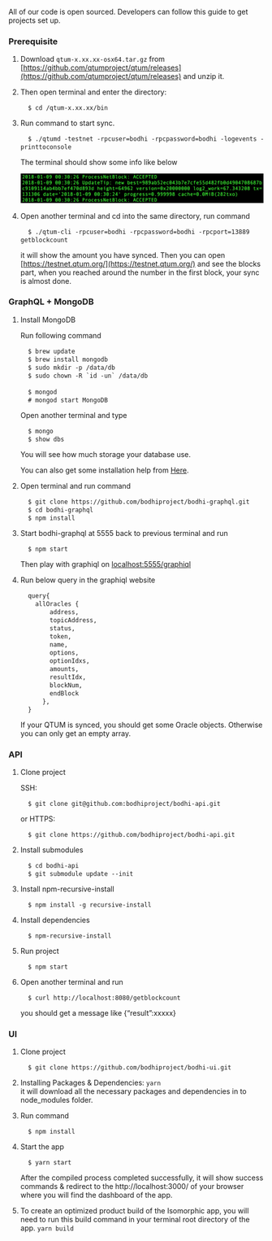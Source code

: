 
All of our code is open sourced. Developers can follow this guide to get projects set up.

### Prerequisite

1. Download `qtum-x.xx.xx-osx64.tar.gz`  from [https://github.com/qtumproject/qtum/releases](https://github.com/qtumproject/qtum/releases) and unzip it.

2. Then open terminal and enter the directory:
      
         $ cd /qtum-x.xx.xx/bin

3. Run command to start sync.

         $ ./qtumd -testnet -rpcuser=bodhi -rpcpassword=bodhi -logevents -printtoconsole      

      The terminal should show some info like below

      ![img](img/sync_screenshot.png)

4. Open another terminal and cd into the same directory, run command

         $ ./qtum-cli -rpcuser=bodhi -rpcpassword=bodhi -rpcport=13889 getblockcount       

      it will show the amount you have synced. Then you can open [https://testnet.qtum.org/](https://testnet.qtum.org/) and see the blocks part, when you reached around the number in the first block, your sync is almost done.

### GraphQL + MongoDB

1. Install MongoDB

      Run following command 

         $ brew update
         $ brew install mongodb
         $ sudo mkdir -p /data/db
         $ sudo chown -R `id -un` /data/db

         $ mongod
         # mongod start MongoDB   

      Open another terminal and type 

         $ mongo
         $ show dbs

      You will see how much storage your database use.

      You can also get some installation help from [Here](https://docs.mongodb.com/manual/administration/install-community/).                


2. Open terminal and run command

         $ git clone https://github.com/bodhiproject/bodhi-graphql.git
         $ cd bodhi-graphql
         $ npm install

3. Start bodhi-graphql at 5555 back to previous terminal and run
         
         $ npm start

      Then play with graphiql on [localhost:5555/graphiql](localhost:5555/graphiql)

4. Run below query in the graphiql website

         query{
           allOracles {
               address,
               topicAddress,
               status,
               token,
               name,
               options,
               optionIdxs,
               amounts,
               resultIdx,
               blockNum,
               endBlock
             },
         }

      If your QTUM is synced, you should get some Oracle objects. Otherwise you can only get an empty array.


### API

1. Clone project

      SSH:

         $ git clone git@github.com:bodhiproject/bodhi-api.git

      or HTTPS:

         $ git clone https://github.com/bodhiproject/bodhi-api.git

2. Install submodules

         $ cd bodhi-api
         $ git submodule update --init

3. Install npm-recursive-install

         $ npm install -g recursive-install

4. Install dependencies

         $ npm-recursive-install

5. Run project

         $ npm start

6. Open another terminal and run 

         $ curl http://localhost:8080/getblockcount

      you should get a message like {“result”:xxxxx}


### UI

1. Clone project

         $ git clone https://github.com/bodhiproject/bodhi-ui.git

2. Installing Packages & Dependencies: `yarn`   
   it will download all the necessary packages and dependencies in to node_modules folder.

3. Run command

         $ npm install

4. Start the app 

         $ yarn start

      After the compiled process completed successfully, it will show success commands & redirect to the http://localhost:3000/ of your browser where you will find the dashboard of the app.

5. To create an optimized product build of the Isomorphic app, you will need to run this build command in your terminal root directory of the app. `yarn build`
